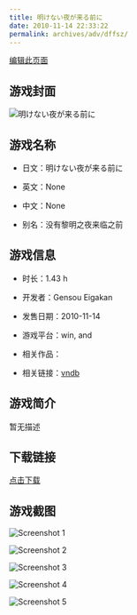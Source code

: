 ```yaml
---
title: 明けない夜が来る前に
date: 2010-11-14 22:33:22
permalink: archives/adv/dffsz/
---
```

[编辑此页面](https://github.com/ACG-3/ADV3-source/blob/main/source/_posts/%E6%98%8E%E3%81%91%E3%81%AA%E3%81%84%E5%A4%9C%E3%81%8C%E6%9D%A5%E3%82%8B%E5%89%8D%E3%81%AB.md)

## 游戏封面

![明けない夜が来る前に](https://pan.timero.xyz/d/onedrive/img_lib_001/%E6%98%8E%E3%81%91%E3%81%AA%E3%81%84%E5%A4%9C%E3%81%8C%E6%9D%A5%E3%82%8B%E5%89%8D%E3%81%AB_cover.avif)


## 游戏名称

- 日文：明けない夜が来る前に
- 英文：None
- 中文：None

- 别名：没有黎明之夜来临之前


## 游戏信息

- 时长：1.43 h
- 开发者：Gensou Eigakan
- 发售日期：2010-11-14
- 游戏平台：win, and
- 相关作品：

- 相关链接：[vndb](https://vndb.org/v5685)


## 游戏简介

暂无描述


## 下载链接

[点击下载](https://pan.timero.xyz/onedrive/adv_lib_001/%E6%98%8E%E3%81%91%E3%81%AA%E3%81%84%E5%A4%9C%E3%81%8C%E6%9D%A5%E3%82%8B%E5%89%8D%E3%81%AB)


## 游戏截图


![Screenshot 1](https://pan.timero.xyz/d/onedrive/img_lib_001/%E6%98%8E%E3%81%91%E3%81%AA%E3%81%84%E5%A4%9C%E3%81%8C%E6%9D%A5%E3%82%8B%E5%89%8D%E3%81%AB_Screenshot_1.avif)

![Screenshot 2](https://pan.timero.xyz/d/onedrive/img_lib_001/%E6%98%8E%E3%81%91%E3%81%AA%E3%81%84%E5%A4%9C%E3%81%8C%E6%9D%A5%E3%82%8B%E5%89%8D%E3%81%AB_Screenshot_2.avif)

![Screenshot 3](https://pan.timero.xyz/d/onedrive/img_lib_001/%E6%98%8E%E3%81%91%E3%81%AA%E3%81%84%E5%A4%9C%E3%81%8C%E6%9D%A5%E3%82%8B%E5%89%8D%E3%81%AB_Screenshot_3.avif)

![Screenshot 4](https://pan.timero.xyz/d/onedrive/img_lib_001/%E6%98%8E%E3%81%91%E3%81%AA%E3%81%84%E5%A4%9C%E3%81%8C%E6%9D%A5%E3%82%8B%E5%89%8D%E3%81%AB_Screenshot_4.avif)

![Screenshot 5](https://pan.timero.xyz/d/onedrive/img_lib_001/%E6%98%8E%E3%81%91%E3%81%AA%E3%81%84%E5%A4%9C%E3%81%8C%E6%9D%A5%E3%82%8B%E5%89%8D%E3%81%AB_Screenshot_5.avif)


